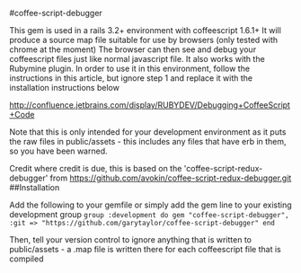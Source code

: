 #coffee-script-debugger


This gem is used in a rails 3.2+ environment with coffeescript 1.6.1+
It will produce a source map file suitable for use by browsers (only tested with chrome at the moment)
The browser can then see and debug your coffeescript files just like normal javascript file.
It also works with the Rubymine plugin.  In order to use it in this environment, follow the instructions in this article, but ignore step 1 and replace it with the installation instructions below

http://confluence.jetbrains.com/display/RUBYDEV/Debugging+CoffeeScript+Code

Note that this is only intended for your development environment as it puts the raw files in public/assets - this includes any files that have erb
in them, so you have been warned.

Credit where credit is due, this is based on the 'coffee-script-redux-debugger' from https://github.com/avokin/coffee-script-redux-debugger.git
##Installation

Add the following to your gemfile or simply add the gem line to your existing development group
`
group :development do
    gem "coffee-script-debugger", :git => "https://github.com/garytaylor/coffee-script-debugger"
end
`

Then, tell your version control to ignore anything that is written to public/assets - a .map file is written there for each coffeescript
file that is compiled



